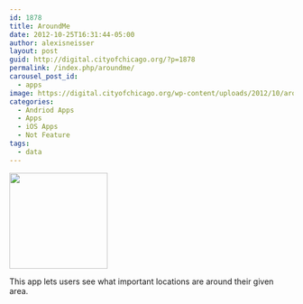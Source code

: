 ```yaml
---
id: 1878
title: AroundMe
date: 2012-10-25T16:31:44-05:00
author: alexisneisser
layout: post
guid: http://digital.cityofchicago.org/?p=1878
permalink: /index.php/aroundme/
carousel_post_id:
  - apps
image: https://digital.cityofchicago.org/wp-content/uploads/2012/10/aroundme.jpg
categories:
  - Andriod Apps
  - Apps
  - iOS Apps
  - Not Feature
tags:
  - data
---
```

<a href="https://itunes.apple.com/us/app/aroundme/id290051590?mt=8" target="_blank"><img loading="lazy" class="alignnone  wp-image-1880" title="aroundme" src="http://digital.cityofchicago.org/wp-content/uploads/2012/10/aroundme.jpg" alt="" width="174" height="170" /></a>

This app lets users see what important locations are around their given area.